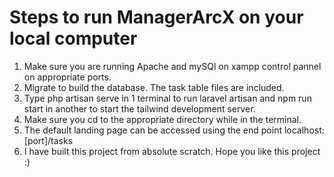 # Steps to run ManagerArcX on your local computer
1. Make sure you are running Apache and mySQl on xampp control pannel on appropriate ports.
2. Migrate to build the database. The task table files are included.
3. Type php artisan serve in 1 terminal to run laravel artisan and npm run start in another to start the tailwind development server.
4. Make sure you cd to the appropriate directory while in the terminal.
5. The default landing page can be accessed using the end point localhost:[port]/tasks
6. I have built this project from absolute scratch. Hope you like this project :)
